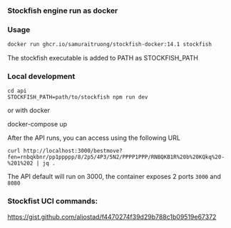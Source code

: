 ### Stockfish engine run as docker


### Usage

```sh
docker run ghcr.io/samuraitruong/stockfish-docker:14.1 stockfish

```

The stockfish executable is added to PATH as STOCKFISH_PATH


### Local development

```
cd api
STOCKFISH_PATH=path/to/stockfish npm run dev
```

or with docker

docker-compose up


After the API runs, you can access using the following URL

```
curl http://localhost:3000/bestmove?fen=rnbqkbnr/pp1ppppp/8/2p5/4P3/5N2/PPPP1PPP/RNBQKB1R%20b%20KQkq%20-%201%202 | jq .
```

The API default will run on 3000, the container exposes 2 ports `3000` and `8080`


### Stockfist UCI commands:

https://gist.github.com/aliostad/f4470274f39d29b788c1b09519e67372
